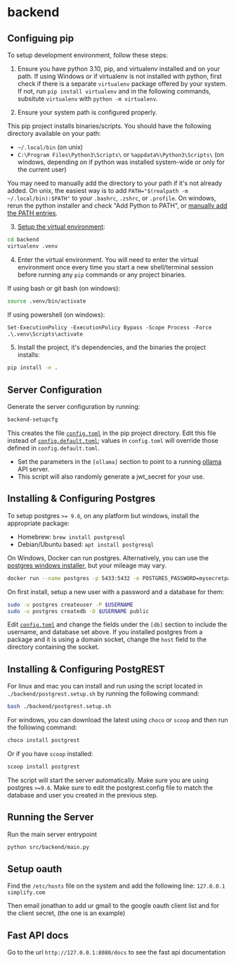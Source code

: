 # backend

## Configuing pip
To setup development environment, follow these steps:

1. Ensure you have python 3.10, pip, and virtualenv installed and on your path.
If using Windows or if virtualenv is not installed with python, first check if there is a separate `virtualenv` package offered by your system. If not, run `pip install virtualenv` and in the following commands, subsitute `virtualenv` with `python -m virtualenv`.

2. Ensure your system path is configured properly.

This pip project installs binaries/scripts. You should have the following directory available on your path:
- `~/.local/bin` (on unix)
- `C:\Program Files\Python3\Scripts\` or `%appdata%\Python3\Scripts\` (on windows, depending on if python was installed system-wide or only for the current user)

You may need to manually add the directory to your path if it's not already added. On unix, the easiest way is to add `PATH="$(realpath -m ~/.local/bin):$PATH"` to your `.bashrc`, `.zshrc`, or `.profile`. On windows, rerun the python installer and check "Add Python to PATH", or [manually add the PATH entries](https://superuser.com/questions/143119/how-do-i-add-python-to-the-windows-path).

3. [Setup the virtual environment](https://virtualenv.pypa.io/en/latest/user_guide.html):
```bash
cd backend
virtualenv .venv
```

4. Enter the virtual environment. You will need to enter the virtual environment once every time you start a new shell/terminal session before running any `pip` commands or any project binaries.

If using bash or git bash (on windows):
```bash
source .venv/bin/activate
```

If using powershell (on windows):
```ps
Set-ExecutionPolicy -ExecutionPolicy Bypass -Scope Process -Force
.\.venv\Scripts\activate
```

5. Install the project, it's dependencies, and the binaries the project installs:
```bash
pip install -e .
```


## Server Configuration
Generate the server configuration by running:
```bash
backend-setupcfg
```
This creates the file [`config.toml`](./config.toml) in the pip project directory. Edit this file instead of [`config.default.toml`](./config.default.toml); values in `config.toml` will override those defined in `config.default.toml`.

- Set the parameters in the `[ollama]` section to point to a running [ollama](https://ollama.ai/) API server.
- This script will also randomly generate a jwt_secret for your use.


## Installing & Configuring Postgres
To setup postgres `>= 9.6`, on any platform but windows, install the appropriate package:
- Homebrew: `brew install postgresql`
- Debian/Ubuntu based: `apt install postgresql`

On Windows, Docker can run postgres. Alternatively, you can use the [postgres windows installer](https://www.postgresql.org/download/windows/), but your mileage may vary.
```bash
docker run --name postgres -p 5433:5432 -e POSTGRES_PASSWORD=mysecretpassword -d postgres
```

On first install, setup a new user with a password and a database for them:
```bash
sudo -u postgres createuser -P $USERNAME
sudo -u postgres createdb -O $USERNAME public
```

Edit [`config.toml`](./config.toml) and change the fields under the `[db]` section to include the username, and database set above. If you installed postgres from a package and it is using a domain socket, change the `host` field to the directory containing the socket.

## Installing & Configuring PostgREST

For linux and mac you can install and run using the script located in `./backend/postgrest.setup.sh` by running the following command:
```bash
bash ./backend/postgrest.setup.sh
```

For windows, you can download the latest using `choco` or `scoop` and then run the following command:
```bash
choco install postgrest
```
Or if you have `scoop` installed:
```bash
scoop install postgrest
```

The script will start the server automatically. Make sure you are using postgres `>=9.6`.
Make sure to edit the postgrest.config file to match the database and user you created in the previous step.

## Running the Server

Run the main server entrypoint
```bash
python src/backend/main.py
```
## Setup oauth

Find the `/etc/hosts` file on the system and add the following line:
`127.0.0.1 simplify.com`

Then email jonathan to add ur gmail to the google oauth client list and for the client secret, (the one is an example)

## Fast API docs

Go to the url `http://127.0.0.1:8080/docs` to see the fast api documentation
